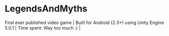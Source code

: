 # LegendsAndMyths
First ever published video game | Built for Android (2.3+) using Unity Engine 5.0.1 | Time spent: Way too much :) |
